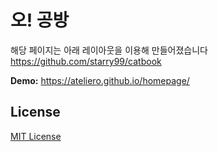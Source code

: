 # 오! 공방

해당 페이지는 아래 레이아웃을 이용해 만들어졌습니다
https://github.com/starry99/catbook

**Demo:** https://ateliero.github.io/homepage/



## License

[MIT License](https://opensource.org/licenses/MIT)

